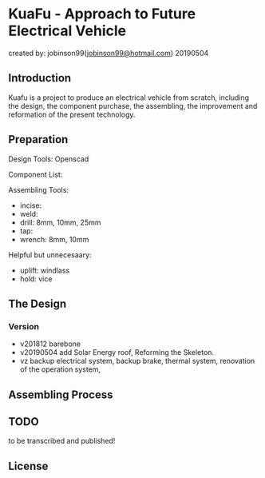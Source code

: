 KuaFu - Approach to Future Electrical Vehicle 
=============================

created by: jobinson99(jobinson99@hotmail.com) 20190504

## Introduction

Kuafu is a project to produce an electrical vehicle from scratch, including the design, the component purchase, the assembling, the improvement and reformation of the present technology.

## Preparation

Design Tools: Openscad

Component List:



Assembling Tools:

- incise:
- weld:
- drill: 8mm, 10mm, 25mm
- tap:
- wrench: 8mm, 10mm

Helpful but unnecesaary:
- uplift:  windlass
- hold: vice

## The Design

### Version

- v201812 barebone
- v20190504 add Solar Energy roof, Reforming the Skeleton.
- vz backup electrical system, backup brake, thermal system, renovation of the operation system, 

## Assembling Process



## TODO

to be transcribed and published!


## License


